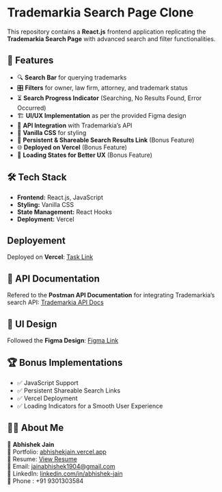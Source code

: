 # Trademarkia Search Page Clone

This repository contains a **React.js** frontend application replicating the **Trademarkia Search Page** with advanced search and filter functionalities.

## 🚀 Features

- 🔍 **Search Bar** for querying trademarks
- 🎛 **Filters** for owner, law firm, attorney, and trademark status
- ⏳ **Search Progress Indicator** (Searching, No Results Found, Error Occurred)
- 🏗 **UI/UX Implementation** as per the provided Figma design
- 📡 **API Integration** with Trademarkia’s API
- 🎨 **Vanilla CSS** for styling
- 🔗 **Persistent & Shareable Search Results Link** (Bonus Feature)
- 🌐 **Deployed on Vercel** (Bonus Feature)
- 🔄 **Loading States for Better UX** (Bonus Feature)

## 🛠 Tech Stack

- **Frontend:** React.js, JavaScript
- **Styling:** Vanilla CSS
- **State Management:** React Hooks
- **Deployment:** Vercel

## Deployement

Deployed on **Vercel**:
[Task Link](https://22bec0237frontend.vercel.app/)

## 📜 API Documentation

Refered to the **Postman API Documentation** for integrating Trademarkia’s search API:
[Trademarkia API Docs](https://www.postman.com/trademarkia/workspace/new-hiring-2024/request/34681474-16bfa9da-0720-4eea-90ee-7e7b1354af1b?action=share&creator=34681474&ctx=documentation)

## 🎨 UI Design

Followed the **Figma Design**:
[Figma Link](https://www.figma.com/design/UAt5wN8hy8JuFhMTsXK2Re/Search-results-for-front-end-task?node-id=0-1&t=9swhmBlc1HhivDtS-0)


## 🏆 Bonus Implementations

- ✅ JavaScript Support
- ✅ Persistent Shareable Search Links
- ✅ Vercel Deployment
- ✅ Loading Indicators for a Smooth User Experience

## 👨‍💻 About Me

👤 **Abhishek Jain**  
🚀 Portfolio: [abhishekjain.vercel.app](https://abhishekjain.vercel.app)  
📜 Resume: [View Resume](https://drive.google.com/file/d/1ju64X1Aa_GCQa1gSuplIVZViPT5KufXm/view)  
📧 Email: jainabhishek1904@gmail.com  
📌 LinkedIn: [linkedin.com/in/abhishek-jain](https://www.linkedin.com/in/abhishekk-jainn/)  
📌 Phone : +91 9301303584
